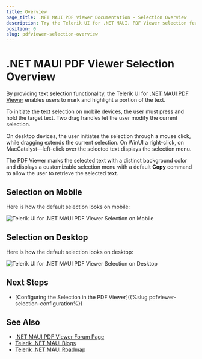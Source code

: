 ```yaml
---
title: Overview
page_title: .NET MAUI PDF Viewer Documentation - Selection Overview
description: Try the Telerik UI for .NET MAUI. PDF Viewer selection feature for selecting a text in the loaded document. 
position: 0
slug: pdfviewer-selection-overview
---
```


# .NET MAUI PDF Viewer Selection Overview

By providing text selection functionality, the Telerik UI for <a href="https://www.telerik.com/maui-ui/pdf-viewer" target="_blank">.NET MAUI PDF Viewer</a> enables users to mark and highlight a portion of the text. 

To initiate the text selection on mobile devices, the user must press and hold the target text. Two drag handles let the user modify the current selection.

On desktop devices, the user initiates the selection through a mouse click, while dragging extends the current selection. On WinUI a right-click, on MacCatalyst&mdash;left-click over the selected text displays the selection menu. 

The PDF Viewer marks the selected text with a distinct background color and displays a customizable selection menu with a default **Copy** command to allow the user to retrieve the selected text.

## Selection on Mobile

Here is how the default selection looks on mobile:

![Telerik UI for .NET MAUI PDF Viewer Selection on Mobile](../images/pdf-selection-mobile.png)

## Selection on Desktop

Here is how the default selection looks on desktop:

![Telerik UI for .NET MAUI PDF Viewer Selection on Desktop](../images/pdf-selection-desktop.gif)

## Next Steps

* [Configuring the Selection in the PDF Viewer]({%slug pdfviewer-selection-configuration%})

## See Also

- [.NET MAUI PDF Viewer Forum Page](https://www.telerik.com/forums/maui?tagId=2059)
- [Telerik .NET MAUI Blogs](https://www.telerik.com/blogs/mobile-net-maui)
- [Telerik .NET MAUI Roadmap](https://www.telerik.com/support/whats-new/maui-ui/roadmap)
